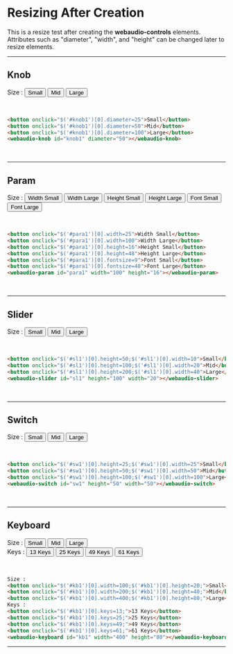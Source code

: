<script src="../webaudio-controls.js"></script>

# Resizing After Creation  

This is a resize test after creating the **webaudio-controls** elements.
Attributes such as "diameter", "width", and "height" can be changed later to resize elements.  
  

---

## Knob
Size :
<button onclick="$('#knob1')[0].diameter=25">Small</button>
<button onclick="$('#knob1')[0].diameter=50">Mid</button>
<button onclick="$('#knob1')[0].diameter=100">Large</button>  
<webaudio-knob id="knob1" diameter="50"></webaudio-knob>
  
<br/>

```html
<button onclick="$('#knob1')[0].diameter=25">Small</button>
<button onclick="$('#knob1')[0].diameter=50">Mid</button>
<button onclick="$('#knob1')[0].diameter=100">Large</button>  
<webaudio-knob id="knob1" diameter="50"></webaudio-knob>
```  
  
<br/>

---

## Param  
Size :
<button onclick="$('#para1')[0].width=25">Width Small</button>
<button onclick="$('#para1')[0].width=100">Width Large</button>
<button onclick="$('#para1')[0].height=16">Height Small</button>
<button onclick="$('#para1')[0].height=48">Height Large</button>
<button onclick="$('#para1')[0].fontsize=9">Font Small</button>
<button onclick="$('#para1')[0].fontsize=48">Font Large</button>  
<webaudio-param id="para1" width="100" height="16"></webaudio-param>  
  
<br/>

```html
<button onclick="$('#para1')[0].width=25">Width Small</button>
<button onclick="$('#para1')[0].width=100">Width Large</button>
<button onclick="$('#para1')[0].height=16">Height Small</button>
<button onclick="$('#para1')[0].height=48">Height Large</button>
<button onclick="$('#para1')[0].fontsize=9">Font Small</button>
<button onclick="$('#para1')[0].fontsize=48">Font Large</button>  
<webaudio-param id="para1" width="100" height="16"></webaudio-param>  
```
  
<br/>

---

## Slider
Size :
<button onclick="$('#sl1')[0].height=50;$('#sl1')[0].width=10">Small</button>
<button onclick="$('#sl1')[0].height=100;$('#sl1')[0].width=20">Mid</button>
<button onclick="$('#sl1')[0].height=200;$('#sl1')[0].width=40">Large</button>  
<webaudio-slider id="sl1" height="100" width="20"></webaudio-slider>  

<br/>

```html
<button onclick="$('#sl1')[0].height=50;$('#sl1')[0].width=10">Small</button>
<button onclick="$('#sl1')[0].height=100;$('#sl1')[0].width=20">Mid</button>
<button onclick="$('#sl1')[0].height=200;$('#sl1')[0].width=40">Large</button>  
<webaudio-slider id="sl1" height="100" width="20"></webaudio-slider>  
```
  
<br/>

---

## Switch
Size :
<button onclick="$('#sw1')[0].height=25;$('#sw1')[0].width=25">Small</button>
<button onclick="$('#sw1')[0].height=50;$('#sw1')[0].width=50">Mid</button>
<button onclick="$('#sw1')[0].height=100;$('#sw1')[0].width=100">Large</button>  
<webaudio-switch id="sw1" height="50" width="50"></webaudio-switch>

<br/>

```html
<button onclick="$('#sw1')[0].height=25;$('#sw1')[0].width=25">Small</button>
<button onclick="$('#sw1')[0].height=50;$('#sw1')[0].width=50">Mid</button>
<button onclick="$('#sw1')[0].height=100;$('#sw1')[0].width=100">Large</button>  
<webaudio-switch id="sw1" height="50" width="50"></webaudio-switch>
```
  
<br/>

---

## Keyboard
Size :
<button onclick="$('#kb1')[0].width=100;$('#kb1')[0].height=20;">Small</button>
<button onclick="$('#kb1')[0].width=200;$('#kb1')[0].height=40;">Mid</button>
<button onclick="$('#kb1')[0].width=400;$('#kb1')[0].height=80;">Large</button>  
Keys :
<button onclick="$('#kb1')[0].keys=13;">13 Keys</button>
<button onclick="$('#kb1')[0].keys=25;">25 Keys</button>
<button onclick="$('#kb1')[0].keys=49;">49 Keys</button>
<button onclick="$('#kb1')[0].keys=61;">61 Keys</button>  
<webaudio-keyboard id="kb1" width="400" height="80"></webaudio-keyboard>
  
<br/>

```html
Size :
<button onclick="$('#kb1')[0].width=100;$('#kb1')[0].height=20;">Small</button>
<button onclick="$('#kb1')[0].width=200;$('#kb1')[0].height=40;">Mid</button>
<button onclick="$('#kb1')[0].width=400;$('#kb1')[0].height=80;">Large</button>  
Keys :
<button onclick="$('#kb1')[0].keys=13;">13 Keys</button>
<button onclick="$('#kb1')[0].keys=25;">25 Keys</button>
<button onclick="$('#kb1')[0].keys=49;">49 Keys</button>
<button onclick="$('#kb1')[0].keys=61;">61 Keys</button>  
<webaudio-keyboard id="kb1" width="400" height="80"></webaudio-keyboard>
```  
  
---
